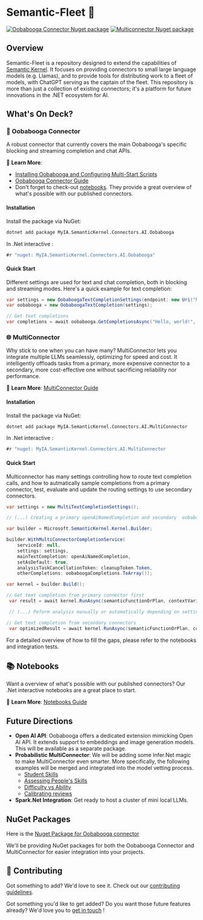 ﻿# Semantic-Fleet 🚀

[![Oobabooga Connector Nuget package](https://img.shields.io/nuget/vpre/MyIA.SemanticKernel.Connectors.AI.Oobabooga?label=nuget%20Oobabooga%20Connector)](https://www.nuget.org/packages/MyIA.SemanticKernel.Connectors.AI.Oobabooga/)
[![Multiconnector Nuget package](https://img.shields.io/nuget/vpre/MyIA.SemanticKernel.Connectors.AI.MultiConnector?label=nuget%20MultiConnector)](https://www.nuget.org/packages/MyIA.SemanticKernel.Connectors.AI.MultiConnector/)

## Overview

Semantic-Fleet is a repository designed to extend the capabilities of [Semantic Kernel](https://github.com/microsoft/semantic-kernel). It focuses on providing connectors to small large language models (e.g. Llamas), and to provide tools for distributing work to a fleet of models, with ChatGPT serving as the captain of the fleet. This repository is more than just a collection of existing connectors; it's a platform for future innovations in the .NET ecosystem for AI.

## What's On Deck?

### 🤖 Oobabooga Connector

A robust connector that currently covers the main Oobabooga's specific blocking and streaming completion and chat APIs. 

📖 **Learn More**: 
- [Installing Oobabooga and Configuring Multi-Start Scripts](./docs/OOBABOOGA.md)
- [Oobabooga Connector Guide](./dotnet/src/Connectors/Connectors.AI.Oobabooga/README.md)
- Don't forget to check-out [notebooks](./dotnet/notebooks/README.md). They provide a great overview of what's possible with our published connectors.

#### Installation

Install the package via NuGet:

```bash
dotnet add package MyIA.SemanticKernel.Connectors.AI.Oobabooga
```

In .Net interactive :

```csharp
#r "nuget: MyIA.SemanticKernel.Connectors.AI.Oobabooga"
```


#### Quick Start

Different settings are used for text and chat completion, both in blocking and streaming modes. Here's a quick example for text completion:

```csharp
var settings = new OobaboogaTextCompletionSettings(endpoint: new Uri("http://localhost/"),  blockingPort: 5000, streamingPort: 5005);
var oobabooga = new OobaboogaTextCompletion(settings);

// Get text completions
var completions = await oobabooga.GetCompletionsAsync("Hello, world!", new CompleteRequestSettings());
```

### 🌐 MultiConnector
 
Why stick to one when you can have many? MultiConnector lets you integrate multiple LLMs seamlessly, optimizing for speed and cost. It intelligently offloads tasks from a primary, more expensive connector to a secondary, more cost-effective one without sacrificing reliability nor performance.

📖 **Learn More**: [MultiConnector Guide](./dotnet/src/IntegrationTests/Connectors/MultiConnector/README.md)

#### Installation

Install the package via NuGet:

```bash
dotnet add package MyIA.SemanticKernel.Connectors.AI.MultiConnector
```

In .Net interactive :

```csharp
#r "nuget: MyIA.SemanticKernel.Connectors.AI.MultiConnector
```

#### Quick Start

Multiconnector has many settings controlling how to route text completion calls, and how to autmatically sample completions from a primary connector, test, evaluate and update the routing settings to use secondary connectors.

```csharp
var settings = new MultiTextCompletionSettings();

// (...) Creating a primary openAiNamedCompletion and secondary  oobaboogaCompletions

var builder = Microsoft.SemanticKernel.Kernel.Builder;

builder.WithMultiConnectorCompletionService(
    serviceId: null,
    settings: settings,
    mainTextCompletion: openAiNamedCompletion,
    setAsDefault: true,
    analysisTaskCancellationToken: cleanupToken.Token,
    otherCompletions: oobaboogaCompletions.ToArray());

var kernel = builder.Build();

// Get text completion from primary connector first
 var result = await kernel.RunAsync(semanticFunctionOrPlan, contextVariables, cancellationToken: cleanupToken.Token).ConfigureAwait(false);

 // (...) Peform analysis manually or automatically depending on settings

// Get text completion from secondary connectors
 var optimizedResult = await kernel.RunAsync(semanticFunctionOrPlan, contextVariables, cancellationToken: cleanupToken.Token).ConfigureAwait(false);

```

For a detailed overview of how to fill the gaps, please refer to the notebooks and integration tests.


## 📚 Notebooks

Want a overview of what's possible with our published connectors? 
Our .Net interactive notebooks are a great place to start.

📖 **Learn More**: [Notebooks Guide](./dotnet/notebooks/README.md)

## Future Directions

- **Open AI API**: Oobabooga offers a dedicated extension mimicking Open AI API. It extends support to embeddings and image generation models. This will be available as a separate package.
- **Probabilistic MultiConnector**: We will be adding some Infer.Net magic to make MultiConnector even smarter. More specifically, the following examples will be merged and integrated into the model vetting process.
   - [Student Skills](https://dotnet.github.io/infer/userguide/Student%20skills.html)
   - [Assessing People's Skills](https://mbmlbook.com/LearningSkills.html)
   - [Difficulty vs Ability](https://dotnet.github.io/infer/userguide/Difficulty%20versus%20ability.html)
   - [Calibrating reviews](https://dotnet.github.io/infer/userguide/Calibrating%20reviews%20of%20conference%20submissions.html)  
- **Spark.Net Integration**: Get ready to host a cluster of mini local LLMs.

## NuGet Packages 

Here is the [Nuget Package for Oobabooga connector](https://www.nuget.org/packages/MyIA.SemanticKernel.Connectors.AI.Oobabooga/)

We'll be providing NuGet packages for both the Oobabooga Connector and MultiConnector for easier integration into your projects.

## 🤝 Contributing

Got something to add? We'd love to see it. Check out our [contributing guidelines](./CONTRIBUTING.md).

Got something you'd like to get added? Do you want those future features already? We'd love you to [get in touch](https://github.com/MyIntelligenceAgency) !
